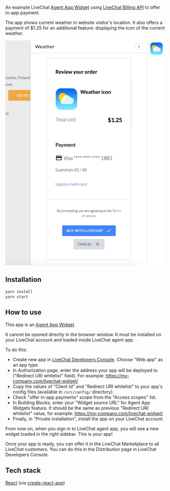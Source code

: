 An example LiveChat [Agent App Widget](https://developers.livechatinc.com/docs/agent-app-widgets/) using [LiveChat Billing API](https://docs.livechatinc.com/billing-api) to offer in-app payment.

The app shows current weather in website visitor's location. It also offers a payment of $1.25 for an additional feature: displaying the icon of the current weather.

<img src="./readme_assets/in-app-payment.png" width="500" />

## Installation

```
yarn install
yarn start
```

## How to use

This app is an [Agent App Widget](https://developers.livechatinc.com/docs/agent-app-widgets/).

It cannot be opened directly in the browser window. It must be installed on your LiveChat account and loaded inside LiveChat agent app.

To do this:

* Create new app in [LiveChat Developers Console](https://developers.livechatinc.com/console). Choose "Web app" as an app type.
* In Authorization page, enter the address your app will be deployed to ("Redirect URI whitelist" field). For example: https://my-company.com/livechat-widget/
* Copy the values of "Client Id" and "Redirect URI whitelist" to your app's config files (available in `/src/config/` directory).
* Check "offer in-app payments" scope from the "Access scopes" list.
* In Building Blocks, enter your "Widget source URL" for Agent App Widgets feature. It should be the same as previous "Redirect URI whitelist" value, for example: https://my-company.com/livechat-widget/
* Finally, in "Private installation", install the app on your LiveChat account.

From now on, when you sign in to LiveChat agent app, you will see a new widget loaded in the right sidebar. This is your app!

Once your app is ready, you can offer it in the LiveChat Marketplace to all LiveChat customers. You can do this in the Distribution page in LiveChat Developers Console.

## Tech stack

[React](https://reactjs.org/) (via [create-react-app](https://github.com/facebookincubator/create-react-app))
